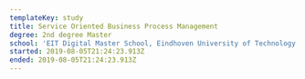 ```yaml
---
templateKey: study
title: Service Oriented Business Process Management
degree: 2nd degree Master
school: 'EIT Digital Master School, Eindhoven University of Technology'
started: 2019-08-05T21:24:23.913Z
ended: 2019-08-05T21:24:23.913Z
---
```

